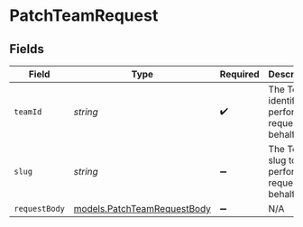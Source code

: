 # PatchTeamRequest


## Fields

| Field                                                            | Type                                                             | Required                                                         | Description                                                      |
| ---------------------------------------------------------------- | ---------------------------------------------------------------- | ---------------------------------------------------------------- | ---------------------------------------------------------------- |
| `teamId`                                                         | *string*                                                         | :heavy_check_mark:                                               | The Team identifier to perform the request on behalf of.         |
| `slug`                                                           | *string*                                                         | :heavy_minus_sign:                                               | The Team slug to perform the request on behalf of.               |
| `requestBody`                                                    | [models.PatchTeamRequestBody](../models/patchteamrequestbody.md) | :heavy_minus_sign:                                               | N/A                                                              |